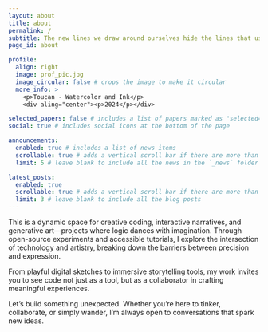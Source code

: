 ```yaml
---
layout: about
title: about
permalink: /
subtitle: The new lines we draw around ourselves hide the lines that used to define us.
page_id: about

profile:
  align: right
  image: prof_pic.jpg
  image_circular: false # crops the image to make it circular
  more_info: >
    <p>Toucan - Watercolor and Ink</p>
    <div aling="center"><p>2024</p></div>

selected_papers: false # includes a list of papers marked as "selected={true}"
social: true # includes social icons at the bottom of the page

announcements:
  enabled: true # includes a list of news items
  scrollable: true # adds a vertical scroll bar if there are more than 3 news items
  limit: 5 # leave blank to include all the news in the `_news` folder

latest_posts:
  enabled: true
  scrollable: true # adds a vertical scroll bar if there are more than 3 new posts items
  limit: 3 # leave blank to include all the blog posts
---
```


This is a dynamic space for creative coding, interactive narratives, and generative art—projects where logic dances with imagination. Through open-source experiments and accessible tutorials, I explore the intersection of technology and artistry, breaking down the barriers between precision and expression.

From playful digital sketches to immersive storytelling tools, my work invites you to see code not just as a tool, but as a collaborator in crafting meaningful experiences.

Let’s build something unexpected.
Whether you’re here to tinker, collaborate, or simply wander, I’m always open to conversations that spark new ideas.
